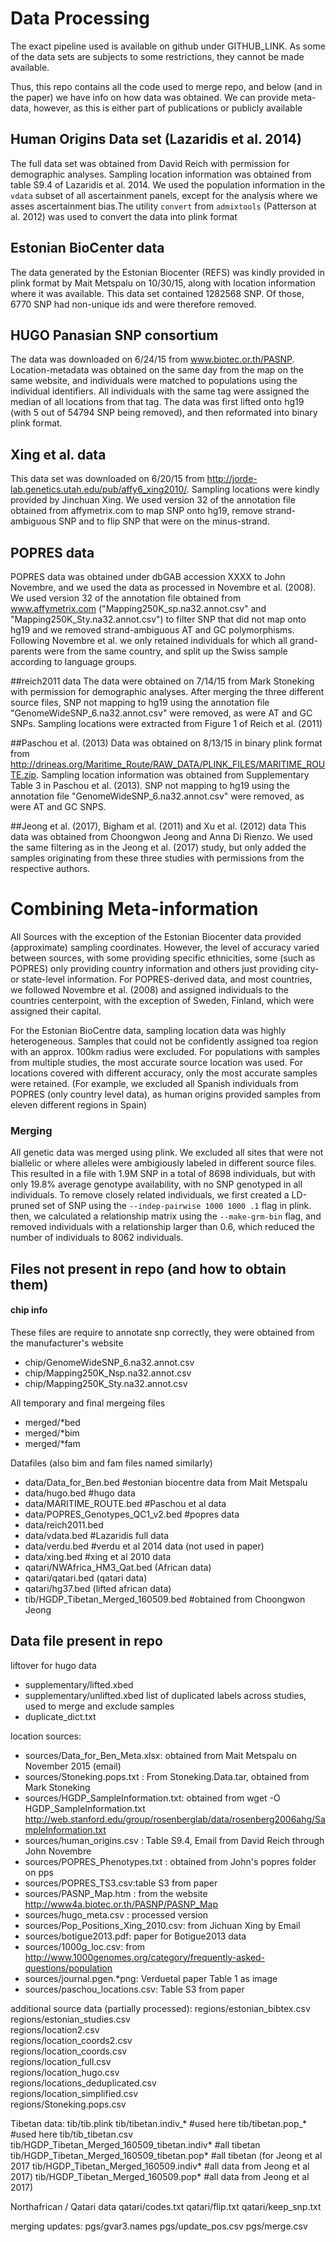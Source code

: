 # Data Processing

The exact pipeline used is available on github under GITHUB_LINK. As some of the
data sets are subjects to some restrictions, they cannot be made available. 

Thus, this repo contains all the code used to merge repo, and below (and in the
paper) we have info on how data was obtained. We can provide meta-data, however,
as this is either part of publications or publicly available

## Human Origins Data set (Lazaridis et al. 2014)
The full data set was obtained from David Reich with permission for demographic
analyses. Sampling location information was obtained from table S9.4 of
Lazaridis et al. 2014. We used the population information in the `vdata` subset
of all ascertainment panels, except for the analysis where we asses
ascertainment bias.The utility `convert` from `admixtools`
(Patterson at al. 2012) was used to convert the data into plink format

## Estonian BioCenter data
The data generated by the Estonian Biocenter (REFS) was kindly provided in plink
format
by 
 Mait Metspalu on 10/30/15, along with location information where it was
available. This data set contained 1282568 SNP. Of those, 6770 SNP had
non-unique ids and were therefore removed.

## HUGO Panasian SNP consortium
The data was downloaded on 6/24/15 from www.biotec.or.th/PASNP.
Location-metadata was obtained on the same day from the map on the same website,
and individuals were matched to populations using the individual identifiers.
All individuals with the same tag were assigned the median of all locations from
that tag. The data was first lifted onto hg19 (with 5 out of 54794 SNP being
removed), and then reformated into binary plink format.

## Xing et al. data
This data set was downloaded on 6/20/15 from
http://jorde-lab.genetics.utah.edu/pub/affy6_xing2010/. Sampling locations were
kindly provided by Jinchuan Xing. We used version 32 of the annotation file obtained from
affymetrix.com to map SNP onto hg19, remove strand-ambiguous SNP and to flip SNP
that were on the minus-strand. 

## POPRES data
POPRES data was obtained under dbGAB accession XXXX to John Novembre, and we
used the data as processed in Novembre et al. (2008). We used version 32 of the
annotation file obtained from www.affymetrix.com
("Mapping250K_sp.na32.annot.csv" and "Mapping250K_Sty.na32.annot.csv") to filter
SNP that did not map onto hg19 and we removed strand-ambiguous AT and GC
polymorphisms. Following Novembre et al. we only retained individuals for which
all grand-parents were from the same country, and split up the Swiss sample
according to language groups.

##reich2011 data
The data were obtained on 7/14/15 from Mark Stoneking with permission for
demographic analyses. After merging the three different source files, SNP not mapping to hg19 using the annotation file
"GenomeWideSNP_6.na32.annot.csv" were removed, as were AT and GC SNPs. Sampling
locations were extracted from Figure 1 of Reich et al. (2011)

##Paschou et al. (2013)
Data was obtained on 8/13/15 in binary plink format from
http://drineas.org/Maritime_Route/RAW_DATA/PLINK_FILES/MARITIME_ROUTE.zip.
Sampling location information was obtained from Supplementary Table 3 in Paschou
et al. (2013). SNP not mapping to hg19 using the annotation file
"GenomeWideSNP_6.na32.annot.csv" were removed, as were AT and GC SNPS. 

##Jeong et al. (2017), Bigham et al. (2011) and Xu et al. (2012) data
This data was obtained from Choongwon Jeong and Anna Di Rienzo. We used the same
filtering as in the Jeong et al. (2017) study, but only added the samples
originating from these three studies with permissions from the respective
authors.

# Combining Meta-information
All Sources with the exception of the Estonian Biocenter data provided
(approximate) sampling coordinates. However, the level of accuracy varied
between sources, with some providing specific ethnicities, some (such as POPRES)
only providing country information and others just providing city- or
state-level information. For POPRES-derived data, and most countries, we
followed Novembre et al. (2008) and assigned individuals to the countries
centerpoint, with the exception of Sweden, Finland, which were assigned their
capital.

For the Estonian BioCentre data, sampling location data was highly
heterogeneous. Samples that could not be confidently assigned toa region with an
approx.
 100km radius were excluded. For populations with samples from multiple studies,
 the most accurate source location was used. For locations covered with
 different accuracy, only the most accurate samples were retained. (For example,
we excluded all Spanish individuals from POPRES (only country level data), as human origins provided
samples from eleven different regions in Spain)

### Merging
All genetic data was merged using plink. We excluded all sites that were not
biallelic or where alleles were ambigiously labeled in different source files.
This resulted in a file with 1.9M SNP in a total of 8698 individuals, but with
only 19.8% average genotype availability, with no SNP genotyped in all
individuals. To remove closely related individuals, we first created a LD-pruned
set of SNP using the `--indep-pairwise 1000 1000 .1` flag in plink. then, we
calculated a relationship matrix using the `--make-grm-bin` flag, and removed 
individuals with a relationship larger than 0.6, which reduced the number of
individuals to 8062 individuals.



## Files not present in repo (and how to obtain them)


#### chip info
These files are require to annotate snp correctly, they were obtained from the
manufacturer's website
- chip/GenomeWideSNP_6.na32.annot.csv
- chip/Mapping250K_Nsp.na32.annot.csv
- chip/Mapping250K_Sty.na32.annot.csv

All temporary and final mergeing files
- merged/\*bed
- merged/\*bim
- merged/\*fam

Datafiles (also bim and fam files named similarly)
- data/Data_for_Ben.bed #estonian biocentre data from Mait Metspalu
- data/hugo.bed #hugo data
- data/MARITIME_ROUTE.bed #Paschou et al data
- data/POPRES_Genotypes_QC1_v2.bed #popres data
- data/reich2011.bed
- data/vdata.bed #Lazaridis full data
- data/verdu.bed #verdu et al 2014 data (not used in paper)
- data/xing.bed #xing et al 2010 data
- qatari/NWAfrica_HM3_Qat.bed (African data)
- qatari/qatari.bed (qatari data)
- qatari/hg37.bed (lifted african data)
- tib/HGDP_Tibetan_Merged_160509.bed #obtained from Choongwon Jeong



## Data file present in repo
liftover for hugo data
- supplementary/lifted.xbed
- supplementary/unlifted.xbed
list of duplicated labels across studies, used to merge and exclude samples
- duplicate_dict.txt 

location sources:
- sources/Data_for_Ben_Meta.xlsx: obtained from Mait Metspalu on November 2015 (email)                                                                   
- sources/Stoneking.pops.txt : From Stoneking.Data.tar, obtained from Mark Stoneking                                                                     
- sources/HGDP_SampleInformation.txt: obtained from wget -O HGDP_SampleInformation.txt http://web.stanford.edu/group/rosenberglab/data/rosenberg2006ahg/SampleInformation.txt  
- sources/human_origins.csv : Table S9.4, Email from David Reich through John Novembre                                                                   
- sources/POPRES_Phenotypes.txt : obtained from John's popres folder on pps                                                                              
- sources/POPRES_TS3.csv:table S3 from paper                                                                                                                 
- sources/PASNP_Map.htm : from the website http://www4a.biotec.or.th/PASNP/PASNP_Map                                                                     
- sources/hugo_meta.csv : processed version
- sources/Pop_Positions_Xing_2010.csv: from Jichuan Xing by Email                                                                                        
- sources/botigue2013.pdf: paper for Botigue2013 data                                                                                                    
- sources/1000g_loc.csv: from http://www.1000genomes.org/category/frequently-asked-questions/population                                                  
- sources/journal.pgen.\*png: Verduetal paper Table 1 as image                                                                                            
- sources/paschou_locations.csv: Table S3 from paper                                                                                                     

additional source data (partially processed):
regions/estonian_bibtex.csv          
regions/estonian_studies.csv         
regions/location2.csv                
regions/location_coords2.csv         
regions/location_coords.csv          
regions/location_full.csv            
regions/location_hugo.csv            
regions/locations_deduplicated.csv   
regions/location_simplified.csv      
regions/Stoneking.pops.csv           

Tibetan data:
tib/tib.plink
tib/tibetan.indiv\_\* #used here
tib/tibetan.pop\_\* #used here
tib/tib_tibetan.csv
tib/HGDP_Tibetan_Merged_160509_tibetan.indiv\* #all tibetan
tib/HGDP_Tibetan_Merged_160509_tibetan.pop\* #all tibetan (for Jeong et al 2017
tib/HGDP_Tibetan_Merged_160509.indiv\* #all data from Jeong et al 2017)
tib/HGDP_Tibetan_Merged_160509.pop\* #all data from Jeong et al 2017)

Northafrican / Qatari data
qatari/codes.txt
qatari/flip.txt
qatari/keep_snp.txt

merging updates:
pgs/gvar3.names
pgs/update_pos.csv
pgs/merge.csv

